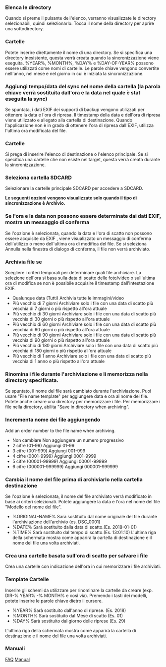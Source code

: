 ### Elenca le directory
Quando si preme il pulsante dell'elenco, verranno visualizzate le directory selezionabili, quindi selezionarlo. Tocca il nome della directory per aprire una sottodirectory.

### Cartelle
Potete inserire direttamente il nome di una directory. Se si specifica una directory inesistente, questa verrà creata quando la sincronizzazione viene eseguita.
%YEAR%, %MONTH%, %DAY% e %DAY-OF-YEAR% possono essere utilizzati come nomi di cartelle. Le parole chiave vengono convertite nell'anno, nel mese e nel giorno in cui è iniziata la sincronizzazione.

### Aggiungi tempo/data del sync nel nome della cartella (la parola chiave verrà sostituita dall'ora e la data nel quale è stat eseguita la sync)
Se spuntata, i dati EXIF dei supporti di backup vengono utilizzati per ottenere la data e l'ora di ripresa. Il timestamp della data e dell'ora di ripresa viene utilizzato e allegato alla cartella di destinazione. Quando l'applicazione non è in grado di ottenere l'ora di ripresa dall'EXIF, utilizza l'ultima ora modificata del file.

### Cartelle
Si prega di inserire l'elenco di destinazione o l'elenco principale. Se si specifica una cartelle che non esiste nel target, questa verrà creata durante la sincronizzazione.

### Seleziona cartella SDCARD
Selezionare la cartelle principale SDCARD per accedere a SDCARD.

**Le seguenti opzioni vengono visualizzate solo quando il tipo di sincronizzazione è Archivio.**

### Se l'ora e la data non possono essere determinate dai dati EXIF, mostra un messaggio di conferma
Se l'opzione è selezionata, quando la data e l'ora di scatto non possono essere acquisite da EXIF , viene visualizzato un messaggio di conferma dell'utilizzo o meno dell'ultima ora di modifica del file. Se si seleziona Annulla nella finestra di dialogo di conferma, il file non verrà archiviato.

### Archivia file se

Scegliere i criteri temporali per determinare quali file archiviare. La selezione dell'ora si basa sulla data di scatto delle foto/video o sull'ultima ora di modifica se non è possibile acquisire il timestamp dall'intestazione EXIF.

- Qualunque data (Tutti)
Archivia tutte le immagini/video
- Più vecchio di 7 giorni
Archiviare solo i file con una data di scatto più vecchia di 7 giorni o più rispetto all'ora attuale
- Più vecchio di 30 giorni
Archiviare solo i file con una data di scatto più vecchia di 30 giorni o più rispetto all'ora attuale
- Più vecchio di 60 giorni
Archiviare solo i file con una data di scatto più vecchia di 60 giorni o più rispetto all'ora attuale
- Più vecchio di 90 giorni
Archiviare solo i file con una data di scatto più vecchia di 90 giorni o più rispetto all'ora attuale
- Più vecchio di 180 giorni
Archiviare solo i file con una data di scatto più vecchia di 180 giorni o più rispetto all'ora attuale
- Più vecchio di 1 anno
Archiviare solo i file con una data di scatto più vecchia di 1 anno o più rispetto all'ora attuale

### Rinomina i file durante l'archiviazione e li memorizza nella directory specificata.

Se spuntato, il nome del file sarà cambiato durante l'archiviazione. Puoi usare "File name template" per aggiungere data e ora al nome del file. Potete anche creare una directory per memorizzare i file. Per memorizzare i file nella directory, abilita "Save in directory when archiving". 

### Incrementa nome dei file aggiungendo

Add an order number to the file name when archiving.

- Non cambiare
Non aggiungere un numero progressivo
- 2 cifre (01-99)
Aggiungi 01-99
- 3 cifre (001-999)
Aggiungi 001-999
- 4 cifre (0001-9999)
Aggiungi 0001-9999
- 5 cifre (00001-99999)
Aggiungi 00001-99999
- 6 cifre (000001-999999)
Aggiungi 000001-999999

### Cambia il nome del file prima di archiviarlo nella cartella destinazione 

Se l'opzione è selezionata, il nome del file archiviato verrà modificato in base ai criteri selezionati. Potete aggiungere la data e l'ora nel nome del file "Modello del nome del file". 

- %ORIGINAL-NAME%
Sarà sostituito dal nome originale del file durante l'archiviazione dell'archivio (es. DSC_0001)
- %DATE%
Sarà sostituito dalla data di scatto.(Es. 2018-01-01)
- %TIME%
Sarà sostituito dal tempo di scatto.(Es. 13:01:10)
L'ultima riga della schermata mostra come apparirà la cartella di destinazione e il nome del file una volta archiviati.

### Crea una cartelle basata sull'ora di scatto per salvare i file

Crea una cartelle con indicazione dell'ora in cui memorizzare i file archiviati.

### Template Cartelle

Inserire gli schemi da utilizzare per rinominare la cartelle da creare (exp. DIR-% YEAR% -% MONTH% e così via). Premendo i tasti dei modelli, potete inserire le parole chiave dietro il cursore.

- %YEAR%
Sarà sostituito dall'anno di riprese. (Es. 2018)
- %MONTH%
Sarà sostituito dal Mese di scatto (Es. 01)
- %DAY%
Sarà sostituito dal giorno delle riprese (Es. 29)

L'ultima riga della schermata mostra come apparirà la cartella di destinazione e il nome del file una volta archiviati.

### Manuali
[FAQ](https://sentaroh.github.io/Documents/SMBSync2/SMBSync2_FAQ_EN.htm)
[Manual](https://sentaroh.github.io/Documents/SMBSync2/SMBSync2_Desc_EN.htm) 
